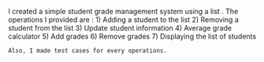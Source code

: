 I created a simple student grade management system using a list . 
The operations I provided are : 
    1) Adding a student to the list
    2) Removing a student from the list
    3) Update student information
    4) Average grade calculator
    5) Add grades
    6) Remove grades
    7) Displaying the list of students

    Also, I made test cases for every operations.